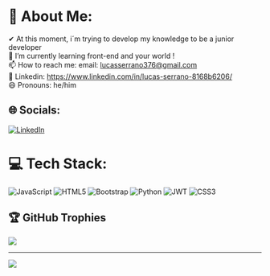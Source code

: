 # 💫 About Me:
✔ At this moment, i´m trying to develop my knowledge to be a junior developer<br>🌱 I’m currently learning front-end and your world !<br>📫 How to reach me: email: lucasserrano376@gmail.com<br>🔨 Linkedin: https://www.linkedin.com/in/lucas-serrano-8168b6206/<br>😄 Pronouns: he/him


## 🌐 Socials:
[![LinkedIn](https://img.shields.io/badge/LinkedIn-%230077B5.svg?logo=linkedin&logoColor=white)](https://linkedin.com/in/https://linkedin.com/in/lucas-serrano-8168b6206/) 

# 💻 Tech Stack:
![JavaScript](https://img.shields.io/badge/javascript-%23323330.svg?style=for-the-badge&logo=javascript&logoColor=%23F7DF1E) ![HTML5](https://img.shields.io/badge/html5-%23E34F26.svg?style=for-the-badge&logo=html5&logoColor=white) ![Bootstrap](https://img.shields.io/badge/bootstrap-%238511FA.svg?style=for-the-badge&logo=bootstrap&logoColor=white) ![Python](https://img.shields.io/badge/python-3670A0?style=for-the-badge&logo=python&logoColor=ffdd54) ![JWT](https://img.shields.io/badge/JWT-black?style=for-the-badge&logo=JSON%20web%20tokens) ![CSS3](https://img.shields.io/badge/css3-%231572B6.svg?style=for-the-badge&logo=css3&logoColor=white)

## 🏆 GitHub Trophies
![](https://github-profile-trophy.vercel.app/?username=lucaserrano10&theme=shadow_green&no-frame=false&no-bg=true&margin-w=4)

---
[![](https://visitcount.itsvg.in/api?id=lucaserrano10&icon=2&color=0)](https://visitcount.itsvg.in)

<!-- Proudly created with GPRM ( https://gprm.itsvg.in ) -->
